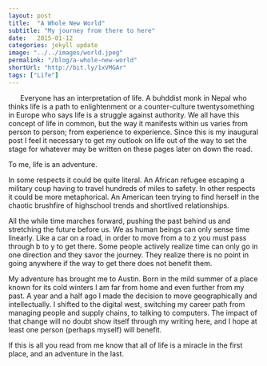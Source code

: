 ```yaml
---
layout: post
title:  "A Whole New World"
subtitle: "My journey from there to here"
date:   2015-01-12
categories: jekyll update
image: "../../images/world.jpeg"
permalink: "/blog/a-whole-new-world"
shortUrl: "http://bit.ly/1xVMGAr"
tags: ["Life"]
---
```



&nbsp;&nbsp;&nbsp;&nbsp;&nbsp;&nbsp;Everyone has an interpretation of life. A buhddist monk in Nepal who thinks life is a path to enlightenment or a counter-culture twentysomething in Europe who says life is a struggle against authority. We all have this concept of life in common, but the way it manifests within us varies from person to person; from experience to experience. Since this is my inaugural post I feel it necessary to get my outlook on life out of the way to set the stage for whatever may be written on these pages later on down the road.

To me, life is an adventure.

In some respects it could be quite literal. An African refugee escaping a military coup having to travel hundreds of miles to safety. In other respects it could be more metaphorical. An American teen trying to find herself in the chaotic brushfire of highschool trends and shortlived relationships.

All the while time marches forward, pushing the past behind us and stretching the future before us. We as human beings can only sense time linearly. Like a car on a road, in order to move from a to z you must pass through b to y to get there. Some people actively realize time can only go in one direction and they savor the journey. They realize there is no point in going anywhere if the way to get there does not benefit them.

My adventure has brought me to Austin. Born in the mild summer of a place known for its cold winters I am far from home and even further from my past. A year and a half ago I made the decision to move geographically and intellectually. I shifted to the digital west, switching my career path from managing people and supply chains, to talking to computers. The impact of that change will no doubt show itself through my writing here, and I hope at least one person (perhaps myself) will benefit.

If this is all you read from me know that all of life is a miracle in the first place, and an adventure in the last.
